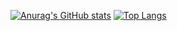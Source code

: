 [![Anurag's GitHub stats](https://github-readme-stats.vercel.app/api?username=STE4LTHB0T&show_icons=true&theme=dark)](https://github.com/anuraghazra/github-readme-stats)
[![Top Langs](https://github-readme-stats.vercel.app/api/top-langs/?username=STE4LTHB0T)](https://github.com/anuraghazra/github-readme-stats)
